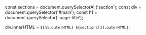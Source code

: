 const sections = document.querySelectorAll('section');
const div = document.querySelector('#main');
const h1 = document.querySelector('.page-title');

div.innerHTML = `
${h1.outerHTML}
${sections[1].outerHTML}
`;
